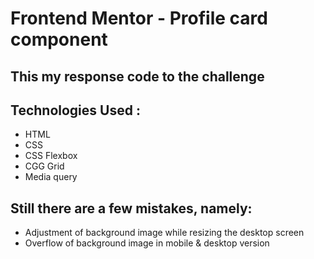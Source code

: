 # Frontend Mentor - Profile card component


## This my response code to the challenge

## Technologies Used :
<ul>
    <li>HTML</li>
    <li>CSS</li>
    <li>CSS Flexbox</li>
    <li>CGG Grid</li>
    <li>Media query</li>
</ul>

## Still there are a few mistakes, namely:
<ul>
    <li>Adjustment of background image while resizing the desktop screen</li>
    <li>Overflow of background image in mobile & desktop version</li>
</ul>
